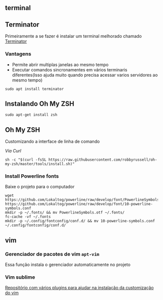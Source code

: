 ## terminal



## Terminator
  Primeiramente a se fazer é instalar um terminal melhorado chamado [Terminator](http://ubuntued.info/terminator-tenha-varios-terminais-numa-so-janela) 

###   Vantagens
* Permite abrir multiplas janelas ao mesmo tempo
* Executar comandos sincronamentes em vários terminaris diferentes(Isso ajuda muito quando precisa acessar varios servidores ao mesmo tempo)


```
sudo apt install terminator
```

## Instalando Oh My ZSH

```
sudo apt-get install zsh
```

## Oh My ZSH

Customizando a interface de linha de comando 



*Via Curl*
```
sh -c "$(curl -fsSL https://raw.githubusercontent.com/robbyrussell/oh-my-zsh/master/tools/install.sh)"

```


### Install Powerline fonts

Baixe o projeto para o computador

``` 
wget https://github.com/Lokaltog/powerline/raw/develop/font/PowerlineSymbols.otf https://github.com/Lokaltog/powerline/raw/develop/font/10-powerline-symbols.conf
mkdir -p ~/.fonts/ && mv PowerlineSymbols.otf ~/.fonts/
fc-cache -vf ~/.fonts
mkdir -p ~/.config/fontconfig/conf.d/ && mv 10-powerline-symbols.conf ~/.config/fontconfig/conf.d/

```




## vim


### Gerenciador de pacotes de vim `apt-vim`

Essa função instala o gerenciador automaticamente no projeto

### Vim sublime

[Repositório com vários plugins para ajudar na instalação da customização do vim](https://github.com/grigio/vim-sublime)
